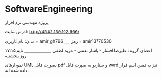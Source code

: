 # SoftwareEngineering
پروژه مهندسی نرم افزار

آدرس سایت: http://45.82.139.102:666/

پ.ن:   نام کاربری = amir_gh796 ___    رمز = amir13770530

اعضای گروه : علیرضا افشار - یاشار نعمتی - مریم لطفی  ______________ تایم ۱۷:۱۵ روز پنجشنبه

نمودارهای UML بصورت فایل pdf و سناریو به صورت فایل word نیز به همین اسم قرار داده شده اند.


